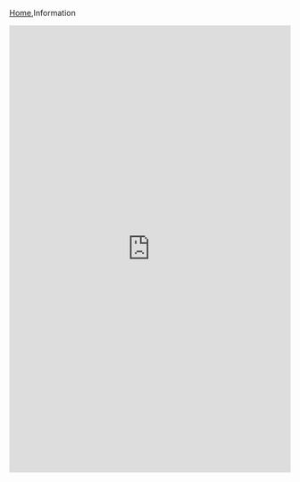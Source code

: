 [Home](Home),Information

<iframe src="http://docs.google.com/gview?embedded=true&url=http://users.wpi.edu/~pepband/constitution.pdf" style="width: 100%; height: 800px; overflow: grow; border: none;"></iframe>
